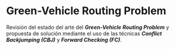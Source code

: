 # Green-Vehicle Routing Problem

Revisión del estado del arte del <i><b>Green-Vehicle Routing Problem</b></i> y propuesta de solución mediante el uso de las técnicas <i><b>Conflict Backjumping (CBJ)</b></i> y <i><b>Forward Checking (FC)</b></i>.
